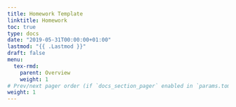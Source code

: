 ```yaml
---
title: Homework Template
linktitle: Homework
toc: true
type: docs
date: "2019-05-31T00:00:00+01:00"
lastmod: "{{ .Lastmod }}"
draft: false
menu:
  tex-rmd:
    parent: Overview
    weight: 1
# Prev/next pager order (if `docs_section_pager` enabled in `params.toml`)
weight: 1
---
```

